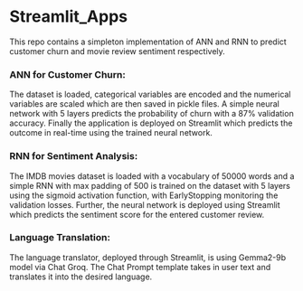 # Streamlit_Apps
This repo contains a simpleton implementation of ANN and RNN to predict customer churn and movie review sentiment respectively.

### ANN for Customer Churn:
The dataset is loaded, categorical variables are encoded and the numerical variables are scaled which are then saved in pickle files. A simple neural network with 5 layers predicts the probability of churn with a 87% validation accuracy. Finally the application is deployed on Streamlit which predicts the outcome in real-time using the trained neural network.

### RNN for Sentiment Analysis:
The IMDB movies dataset is loaded with a vocabulary of 50000 words and a simple RNN with max padding of 500 is trained on the dataset with 5 layers using the sigmoid activation function, with EarlyStopping monitoring the validation losses. Further, the neural network is deployed using Streamlit which predicts the sentiment score for the entered customer review.

### Language Translation:
The language translator, deployed through Streamlit, is using Gemma2-9b model via Chat Groq. The Chat Prompt template takes in user text and translates it into the desired language.
